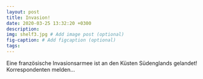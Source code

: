 ```yaml
---
layout: post
title: Invasion!
date: 2020-03-25 13:32:20 +0300
description: 
img: shelf3.jpg # Add image post (optional)
fig-caption: # Add figcaption (optional)
tags: 
---
```

Eine französische Invasionsarmee ist an den Küsten Südenglands gelandet! Korrespondenten melden...

